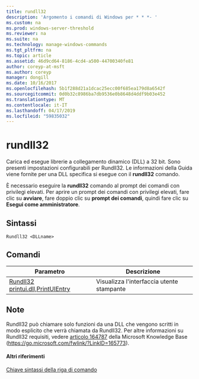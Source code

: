 ```yaml
---
title: rundll32
description: 'Argomento i comandi di Windows per * * *- '
ms.custom: na
ms.prod: windows-server-threshold
ms.reviewer: na
ms.suite: na
ms.technology: manage-windows-commands
ms.tgt_pltfrm: na
ms.topic: article
ms.assetid: 46d9cd64-8186-4cd4-a500-44700340fe81
author: coreyp-at-msft
ms.author: coreyp
manager: dongill
ms.date: 10/16/2017
ms.openlocfilehash: 5b1f288d21a1dcac25ecc00f685ea179d8a6542f
ms.sourcegitcommit: 0d0b32c8986ba7db9536e0b8648d4ddf9b03e452
ms.translationtype: MT
ms.contentlocale: it-IT
ms.lasthandoff: 04/17/2019
ms.locfileid: "59835032"
---
```

# <a name="rundll32"></a>rundll32



Carica ed esegue librerie a collegamento dinamico (DLL) a 32 bit. Sono presenti impostazioni configurabili per Rundll32. Le informazioni della Guida viene fornite per una DLL specifica si esegue con il **rundll32** comando.

È necessario eseguire la **rundll32** comando al prompt dei comandi con privilegi elevati. Per aprire un prompt dei comandi con privilegi elevati, fare clic su **avviare**, fare doppio clic su **prompt dei comandi**, quindi fare clic su **Esegui come amministratore**.

## <a name="syntax"></a>Sintassi

```
Rundll32 <DLLname>
```

## <a name="commands"></a>Comandi

|Parametro|Descrizione|
|---------|-----------|
|[Rundll32 printui.dll,PrintUIEntry](rundll32-printui.md)|Visualizza l'interfaccia utente stampante|

## <a name="remarks"></a>Note

Rundll32 può chiamare solo funzioni da una DLL che vengono scritti in modo esplicito che verrà chiamata da Rundll32. Per altre informazioni su Rundll32 requisiti, vedere [articolo 164787](https://go.microsoft.com/fwlink/?LinkID=165773) della Microsoft Knowledge Base (https://go.microsoft.com/fwlink/?LinkID=165773).

#### <a name="additional-references"></a>Altri riferimenti

[Chiave sintassi della riga di comando](command-line-syntax-key.md)